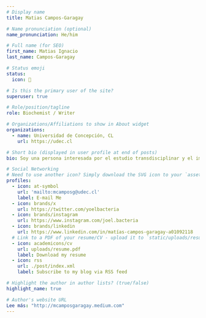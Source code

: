 ```yaml
---
# Display name
title: Matias Campos-Garagay 

# Name pronunciation (optional)
name_pronunciation: He/him

# Full name (for SEO)
first_name: Matias Ignacio
last_name: Campos-Garagay

# Status emoji
status:
  icon: 🦠

# Is this the primary user of the site?
superuser: true

# Role/position/tagline
role: Biochemist / Writer 

# Organizations/Affiliations to show in About widget
organizations:
  - name: Universidad de Concepción, CL
    url: https://udec.cl

# Short bio (displayed in user profile at end of posts)
bio: Soy una persona interesada por el estudio transdisciplinar y el impacto que tienen las bio-narrativas en las políticas públicas. Mi poesía es principalmente confesional y tiene una gran influencia onírica. Actualmente me dedico al estudio de los probióticos en ecosistemas acuáticos y peces.

# Social Networking
# Need to use another icon? Simply download the SVG icon to your `assets/media/icons/` folder.
profiles:
  - icon: at-symbol
    url: 'mailto:mcamposg@udec.cl'
    label: E-mail Me
  - icon: brands/x
    url: https://twitter.com/yoelbacteria
  - icon: brands/instagram
    url: https://www.instagram.com/joel.bacteria
  - icon: brands/linkedin
    url: https://www.linkedin.com/in/matías-campos-garagay-a01092118
  # Link to a PDF of your resume/CV - upload it to `static/uploads/resume.pdf`
  - icon: academicons/cv
    url: uploads/resume.pdf
    label: Download my resume
  - icon: rss
    url: ./post/index.xml
    label: Subscribe to my blog via RSS feed

# Highlight the author in author lists? (true/false)
highlight_name: true

# Author's website URL
Lee más: "http://mcamposgaragay.medium.com"
---
```



